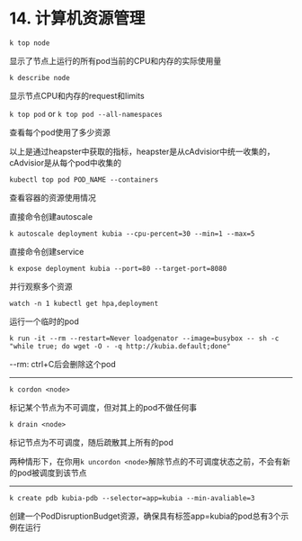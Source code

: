 # 14. 计算机资源管理

`k top node`

显示了节点上运行的所有pod当前的CPU和内存的实际使用量

`k describe node`

显示节点CPU和内存的request和limits

`k top pod` or `k top pod --all-namespaces`

查看每个pod使用了多少资源

以上是通过heapster中获取的指标，heapster是从cAdvisior中统一收集的，cAdvisior是从每个pod中收集的

`kubectl top pod POD_NAME --containers`

查看容器的资源使用情况

直接命令创建autoscale

`k autoscale deployment kubia --cpu-percent=30 --min=1 --max=5`

直接命令创建service

`k expose deployment kubia --port=80 --target-port=8080`

并行观察多个资源

`watch -n 1 kubectl get hpa,deployment`

运行一个临时的pod

`k run -it --rm --restart=Never loadgenator --image=busybox -- sh -c "while true; do wget -O - -q http://kubia.default;done"`

--rm: ctrl+C后会删除这个pod

------

`k cordon <node>`

标记某个节点为不可调度，但对其上的pod不做任何事

`k drain <node>` 

标记节点为不可调度，随后疏散其上所有的pod

两种情形下，在你用`k uncordon <node>`解除节点的不可调度状态之前，不会有新的pod被调度到该节点

------

`k create pdb kubia-pdb --selector=app=kubia --min-avaliable=3`

创建一个PodDisruptionBudget资源，确保具有标签app=kubia的pod总有3个示例在运行